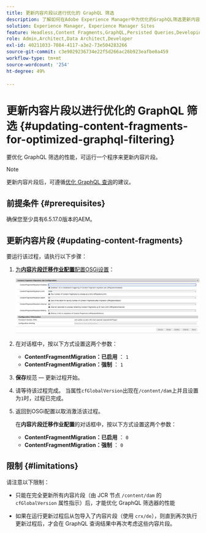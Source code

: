 ```yaml
---
title: 更新内容片段以进行优化的 GraphQL 筛选
description: 了解如何在Adobe Experience Manager中为优化的GraphQL筛选更新内容片段，以便进行Headless内容交付。
solution: Experience Manager, Experience Manager Sites
feature: Headless,Content Fragments,GraphQL,Persisted Queries,Developing
role: Admin,Architect,Data Architect,Developer
exl-id: 40211033-7084-4117-a3e2-73e504283266
source-git-commit: c3e9029236734e22f5d266ac26b923eafbe0a459
workflow-type: tm+mt
source-wordcount: '254'
ht-degree: 49%

---
```


# 更新内容片段以进行优化的 GraphQL 筛选 {#updating-content-fragments-for-optimized-graphql-filtering}

要优化 GraphQL 筛选的性能，可运行一个程序来更新内容片段。

>[!NOTE]
>
>更新内容片段后，可遵循[优化 GraphQL 查询](/help/sites-developing/headless/graphql-api/graphql-optimization.md)的建议。

## 前提条件 {#prerequisites}

确保您至少具有6.5.17.0版本的AEM。

## 更新内容片段 {#updating-content-fragments}

要运行该过程，请执行以下步骤：

1. [为&#x200B;**内容片段迁移作业配置**&#x200B;配置OSGi设置](/help/sites-deploying/configuring-osgi.md)：

   ![OSGi内容片段迁移作业配置](assets/cfm-graphql-update-01.png "OSGi内容片段迁移作业配置")

1. 在对话框中，按以下方式设置这两个参数：

   * **ContentFragmentMigration：已启用** ： `1`
   * **ContentFragmentMigration：强制** ： `1`

1. **保存**&#x200B;规范 — 更新过程开始。

1. 请等待该过程完成。 当属性`cfGlobalVersion`出现在`/content/dam`上并且设置为`1`时，过程已完成。

1. 返回到OSGi配置以取消激活该过程。

   在&#x200B;**内容片段迁移作业配置**&#x200B;的对话框中，按以下方式设置这两个参数：

   * **ContentFragmentMigration：已启用** ： `0`
   * **ContentFragmentMigration：强制** ： `0`

## 限制 {#limitations}

请注意以下限制：

* 只能在完全更新所有内容片段（由 JCR 节点 `/content/dam` 的 `cfGlobalVersion` 属性指示）后，才能优化 GraphQL 筛选器的性能

* 如果在运行更新过程后从包导入了内容片段（使用 `crx/de`），则直到再次执行更新过程后，才会在 GraphQL 查询结果中再次考虑这些内容片段。

